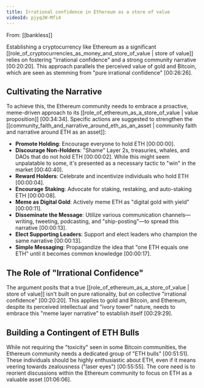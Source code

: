 ```yaml
---
title: Irrational confidence in Ethereum as a store of value
videoId: pjyqJW-Mfi4
---
```


From: [[bankless]] <br/> 

Establishing a cryptocurrency like Ethereum as a significant [[role_of_cryptocurrencies_as_money_and_store_of_value | store of value]] relies on fostering "irrational confidence" and a strong community narrative <a class="yt-timestamp" data-t="00:20:20">[00:20:20]</a>. This approach parallels the perceived value of gold and Bitcoin, which are seen as stemming from "pure irrational confidence" <a class="yt-timestamp" data-t="00:26:26">[00:26:26]</a>.

## Cultivating the Narrative

To achieve this, the Ethereum community needs to embrace a proactive, meme-driven approach to its [[role_of_ethereum_as_a_store_of_value | value proposition]] <a class="yt-timestamp" data-t="00:34:34">[00:34:34]</a>. Specific actions are suggested to strengthen the [[community_faith_and_narrative_around_eth_as_an_asset | community faith and narrative around ETH as an asset]]:

*   **Promote Holding**: Encourage everyone to hold ETH <a class="yt-timestamp" data-t="00:00:00">[00:00:00]</a>.
*   **Discourage Non-Holders**: "Shame" Layer 2s, treasuries, whales, and DAOs that do not hold ETH <a class="yt-timestamp" data-t="00:00:02">[00:00:02]</a>. While this might seem unpalatable to some, it's presented as a necessary tactic to "win" in the market <a class="yt-timestamp" data-t="00:40:40">[00:40:40]</a>.
*   **Reward Holders**: Celebrate and incentivize individuals who hold ETH <a class="yt-timestamp" data-t="00:00:04">[00:00:04]</a>.
*   **Encourage Staking**: Advocate for staking, restaking, and auto-staking ETH <a class="yt-timestamp" data-t="00:00:08">[00:00:08]</a>.
*   **Meme as Digital Gold**: Actively meme ETH as "digital gold with yield" <a class="yt-timestamp" data-t="00:00:11">[00:00:11]</a>.
*   **Disseminate the Message**: Utilize various communication channels—writing, tweeting, podcasting, and "ship-posting"—to spread this narrative <a class="yt-timestamp" data-t="00:00:13">[00:00:13]</a>.
*   **Elect Supporting Leaders**: Support and elect leaders who champion the same narrative <a class="yt-timestamp" data-t="00:00:13">[00:00:13]</a>.
*   **Simple Messaging**: Propagandize the idea that "one ETH equals one ETH" until it becomes common knowledge <a class="yt-timestamp" data-t="00:00:17">[00:00:17]</a>.

## The Role of "Irrational Confidence"

The argument posits that a true [[role_of_ethereum_as_a_store_of_value | store of value]] isn't built on pure rationality, but on collective "irrational confidence" <a class="yt-timestamp" data-t="00:20:20">[00:20:20]</a>. This applies to gold and Bitcoin, and Ethereum, despite its perceived intellectual and "ivory tower" nature, needs to embrace this "meme layer narrative" to establish itself <a class="yt-timestamp" data-t="00:29:29">[00:29:29]</a>.

## Building a Contingent of ETH Bulls

While not requiring the "toxicity" seen in some Bitcoin communities, the Ethereum community needs a dedicated group of "ETH bulls" <a class="yt-timestamp" data-t="00:51:51">[00:51:51]</a>. These individuals should be highly enthusiastic about ETH, even if it means veering towards zealousness ("laser eyes") <a class="yt-timestamp" data-t="00:55:55">[00:55:55]</a>. The core need is to reorient discussions within the Ethereum community to focus on ETH as a valuable asset <a class="yt-timestamp" data-t="01:06:06">[01:06:06]</a>.